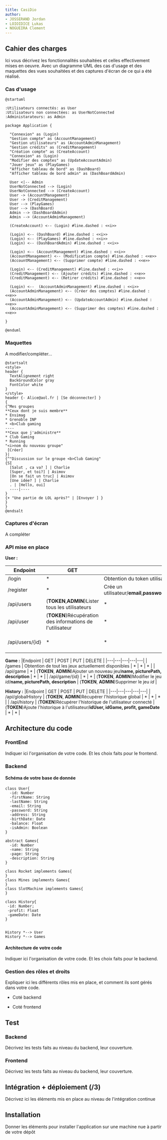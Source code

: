 ```yaml
---
title: CasiDio 
author:  
- JOSSERAND Jordan
- LOIOIDICE Lukas
- NOGUEIRA Clement
--- 
```


## Cahier des charges

Ici vous décrivez les fonctionnalités souhaitées et celles effectivement mises en oeuvre. Avec un diagramme UML des cas d'usage et des maquettes des vues souhaitées et des captures d'écran de ce qui a été réalisé.

### Cas d'usage

```plantuml
@startuml

:Utilisateurs connectés: as User
:Utilisateurs non connectées: as UserNotConnected
:Administarateurs: as Admin

package Application {
  
  "Connexion" as (Login)
  "Gestion compte" as (AccountManagement)
  "Gestion utilisateurs" as (AccountAdminManagement)
  "Gestion crédits" as (CreditManagement)
  "Création compte" as (CreateAccount)
  "Connexion" as (Login)
  "Modifier des comptes" as (UpdateAccountAdmin)
  "Jouer jeux" as (PlayGames)
  "Afficher tableau de bord" as (DashBoard)
  "Afficher tableau de bord admin" as (DashBoardAdmin)
  
  User <|-- Admin
  UserNotConnected --> (Login)
  UserNotConnected --> (CreateAccount)
  User -> (AccountManagement)
  User -> (CreditManagement)
  User --> (PlayGames)
  User --> (DashBoard)
  Admin --> (DashBoardAdmin)
  Admin --> (AccountAdminManagement)
  
  (CreateAccount) <-- (Login) #line.dashed : <<i>>
  
  (Login) <-- (DashBoard) #line.dashed : <<i>>
  (Login) <-- (PlayGames) #line.dashed : <<i>>
  (Login) <-- (DashBoardAdmin) #line.dashed : <<i>>
  
  (Login) <-- (AccountManagement) #line.dashed : <<i>>
  (AccountManagement) <-- (Modification compte) #line.dashed : <<e>>
  (AccountManagement) <-- (Supprimer compte) #line.dashed : <<e>>
  
  (Login) <-- (CreditManagement) #line.dashed : <<i>>
  (CreditManagement) <-- (Ajouter crédits) #line.dashed : <<e>>
  (CreditManagement) <-- (Retirer crédits) #line.dashed : <<e>>
  
  (Login) <--  (AccountAdminManagement) #line.dashed : <<i>>
  (AccountAdminManagement) <-- (Créer des comptes) #line.dashed : <<e>>
  (AccountAdminManagement) <-- (UpdateAccountAdmin) #line.dashed : <<e>>
  (AccountAdminManagement) <-- (Supprimer des comptes) #line.dashed : <<e>>

}

@enduml
```

### Maquettes

A modifier/compléter...

```plantuml
@startsalt
<style>
header {
  TextAlignement right
  BackGroundColor gray
  FontColor white
}
</style>
header {- Alice@aol.fr | [Se déconnecter] }
{
{^Mes groupes
**Ceux dont je suis membre**
* Ensimag
* Grenoble INP
* <b>Club gaming
----
**Ceux que j'administre**
* Club Gaming
* Running
"<i>nom du nouveau groupe" 
 [Créer]
}|
{^"Discussion sur le groupe <b>Club Gaming"
{SI
  [Salut , ca va? ] | Charlie
  [Super, et toi?] | Asimov
  [On se fait un truc] | Asimov
  [Une idée? ] | Charlie
  . | [Hello, oui]
  ----|----
}
{+ "Une partie de LOL après?" | [Envoyer ] }
}
}
@endsalt
```

### Captures d'écran

A compléter

### API mise en place

**User :**

|Endpoint | GET  | POST | PUT  | DELETE  |
|---|---|---|---|---|
| /login  | *  | Obtention du token utilisateur/**email**,**password**  | *  | * |
| /register  | *  | Crée un utilisateur/**email**,**password**,**firstName**,**lastName**,**address**,**birthDate**  | * | * |
| /api/users  | (**TOKEN**,**ADMIN**)Lister tous les utilisateurs  | *  |  * |  * |
| /api/user | (**TOKEN**)Récupération des informations de l'utilisateur | * | (**TOKEN**)Modification des informations de l'utilisateur/**password**,**firstName**,**lastName**,**address**,**birthDate** | (**TOKEN**)Suppression de l'utilisateur courant|
| /api/users/{id}| * | * | (**TOKEN**, **ADMIN**)Mettre à jour les informations de l'utilisateur/**email**,**password**,**firstName**,**lastName**,**address**,**birthDate**,**isAdmin** | (**TOKEN**, **ADMIN**) Suppression de l'utilisateur/

**Game :**
|Endpoint | GET  | POST | PUT  | DELETE  |
|---|---|---|---|---|
| /games  | Obtention de tout les jeux actuellement disponibles | * | *  | * |
| /api/game  | * | (**TOKEN**, **ADMIN**)Ajouter un nouveau jeu/**name, picturePath, description** | *  | * |
| /api/game/{id}  | * | * | (**TOKEN**, **ADMIN**)Modifier le jeu *id*/**name, picturePath, description** | (**TOKEN**, **ADMIN**)Supprimer le jeu *id* |

**History :**
|Endpoint | GET  | POST | PUT  | DELETE  |
|---|---|---|---|---|
| /api/globalHistory  | (**TOKEN**, **ADMIN**)Récupérer l'historique global | * | *  | * |
| /api/history  | (**TOKEN**)Récupérer l'historique de l'utilisateur connecté | (**TOKEN**)Ajoute l'historique à l'utilisateur/**idUser, idGame, profit, gameDate** | *  | * |

## Architecture du code

### FrontEnd

Indiquer ici l'organisation de votre code. Et les choix faits pour le frontend.

### Backend

#### Schéma de votre base de donnée

```plantuml
class User{
  -id: Number
  -firstName: String
  -lastName: String
  -email: String
  -password: String
  -address: String
  -birthDate: Date
  -balance: Float
  -isAdmin: Boolean
}

abstract Games{
  -id: Number
  -name: String
  -page: String
  -description: String
}

class Rocket implements Games{
}
class Mines implements Games{
}
class SlotMachine implements Games{
}

class History{
 -id: Number;
 -profit: Float
 -gameDate: Date
}


History *--> User
History *--> Games
```

#### Architecture de votre code

Indiquer ici l'organisation de votre code. Et les choix faits pour le backend.

### Gestion des rôles et droits

Expliquer ici les différents rôles mis en place, et comment ils sont gérés dans votre code.

- Coté backend

- Coté frontend


## Test

### Backend

Décrivez les tests faits au niveau du backend, leur couverture.

### Frontend

Décrivez les tests faits au niveau du backend, leur couverture.

## Intégration + déploiement (/3)

Décrivez ici les éléments mis en place au niveau de l'intégration continue 

## Installation

Donner les éléments pour installer l'application sur une machine nue à partir de votre dépôt
